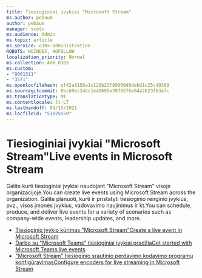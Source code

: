 ```yaml
---
title: Tiesioginiai įvykiai "Microsoft Stream"
ms.author: pebaum
author: pebaum
manager: scotv
ms.audience: Admin
ms.topic: article
ms.service: o365-administration
ROBOTS: NOINDEX, NOFOLLOW
localization_priority: Normal
ms.collection: Adm_O365
ms.custom:
- "9001511"
- "3571"
ms.openlocfilehash: ef42a8156a1c120b23f89969d9debd1c25c49309
ms.sourcegitcommit: 8bc60ec34bc1e40685e3976576e04a2623f63a7c
ms.translationtype: MT
ms.contentlocale: lt-LT
ms.lasthandoff: 04/15/2021
ms.locfileid: "51825559"
---
```

# <a name="live-events-in-microsoft-stream"></a><span data-ttu-id="0646c-102">Tiesioginiai įvykiai "Microsoft Stream"</span><span class="sxs-lookup"><span data-stu-id="0646c-102">Live events in Microsoft Stream</span></span>

<span data-ttu-id="0646c-103">Galite kurti tiesioginiai įvykiai naudojant "Microsoft Stream" visoje organizacijoje.</span><span class="sxs-lookup"><span data-stu-id="0646c-103">You can create live events using Microsoft Stream across the organization.</span></span> <span data-ttu-id="0646c-104">Galite planuoti, kurti ir pristatyti tiesioginio renginio įvykius, pvz., visos įmonės įvykius, vadovavimo naujinimus ir kt.</span><span class="sxs-lookup"><span data-stu-id="0646c-104">You can schedule, produce, and deliver live events for a variety of scenarios such as company-wide events, leadership updates, and more.</span></span>

- [<span data-ttu-id="0646c-105">Tiesioginio įvykio kūrimas "Microsoft Stream"</span><span class="sxs-lookup"><span data-stu-id="0646c-105">Create a live event in Microsoft Stream</span></span>](https://docs.microsoft.com/stream/live-create-event)
- [<span data-ttu-id="0646c-106">Darbo su "Microsoft Teams" tiesioginiai įvykiai pradžia</span><span class="sxs-lookup"><span data-stu-id="0646c-106">Get started with Microsoft Teams live events</span></span>](https://support.office.com/article/get-started-with-microsoft-teams-live-events-d077fec2-a058-483e-9ab5-1494afda578a)
- [<span data-ttu-id="0646c-107">"Microsoft Stream" tiesioginio srautinio perdavimo kodavimo programų konfigūravimas</span><span class="sxs-lookup"><span data-stu-id="0646c-107">Configure encoders for live streaming in Microsoft Stream</span></span>](https://docs.microsoft.com/stream/live-encoder-setup)
